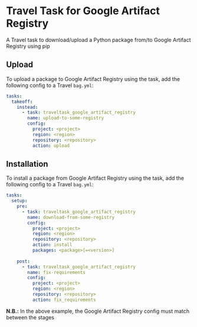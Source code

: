 # Travel Task for Google Artifact Registry

A Travel task to download/upload a Python package from/to Google Artifact Registry using pip

## Upload

To upload a package to Google Artifact Registry using the task, add the following config to a Travel `bag.yml`:

```yml
tasks:
  takeoff:
    instead:
      - task: traveltask_google_artifact_registry
        name: upload-to-some-registry
        config:
          project: <project>
          region: <region>
          repository: <repository>
          action: upload
```

## Installation

To install a package from Google Artifact Registry using the task, add the following config to a Travel `bag.yml`:

```yml
tasks:
  setup:
    pre:
      - task: traveltask_google_artifact_registry
        name: download-from-some-registry
        config:
          project: <project>
          region: <region>
          repository: <repository>
          action: install
          packages: <package>[=<version>]
          
    post:
      - task: traveltask_google_artifact_registry
        name: fix-requirements
        config:
          project: <project>
          region: <region>
          repository: <repository>
          action: fix_requirements
```

**N.B.:** In the above example, the Google Artifact Registry config must match between the stages
